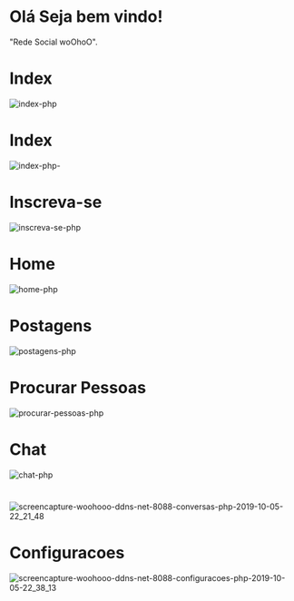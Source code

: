 # Olá Seja bem vindo!
"Rede Social woOhoO".
# Index
![index-php](https://user-images.githubusercontent.com/49602892/64081481-1216d800-ccd8-11e9-959e-d2efec11089b.png)

# Index 
![index-php-](https://user-images.githubusercontent.com/49602892/64081808-66bc5200-ccdc-11e9-840b-97b21e05c8ff.png)

# Inscreva-se
![inscreva-se-php](https://user-images.githubusercontent.com/49602892/64081713-1db7ce00-ccdb-11e9-8ad4-0024fd769546.png)

# Home
![home-php](https://user-images.githubusercontent.com/49602892/64081769-d1b95900-ccdb-11e9-87fa-88329fd4a566.png)

# Postagens
![postagens-php](https://user-images.githubusercontent.com/49602892/64081791-1ba23f00-ccdc-11e9-9e5e-76ebf927755b.png)

# Procurar Pessoas
![procurar-pessoas-php](https://user-images.githubusercontent.com/49602892/64081907-c23b0f80-ccdd-11e9-985f-d7064b30203f.png)

# Chat
![chat-php](https://user-images.githubusercontent.com/49602892/64081942-19d97b00-ccde-11e9-830d-1e827a859276.png)
#
![screencapture-woohooo-ddns-net-8088-conversas-php-2019-10-05-22_21_48](https://user-images.githubusercontent.com/49602892/66262936-55290700-e7c0-11e9-9c33-392d11ce6b72.png)

# Configuracoes
![screencapture-woohooo-ddns-net-8088-configuracoes-php-2019-10-05-22_38_13](https://user-images.githubusercontent.com/49602892/66262963-f6b05880-e7c0-11e9-864e-a4537a3ceadf.png)

